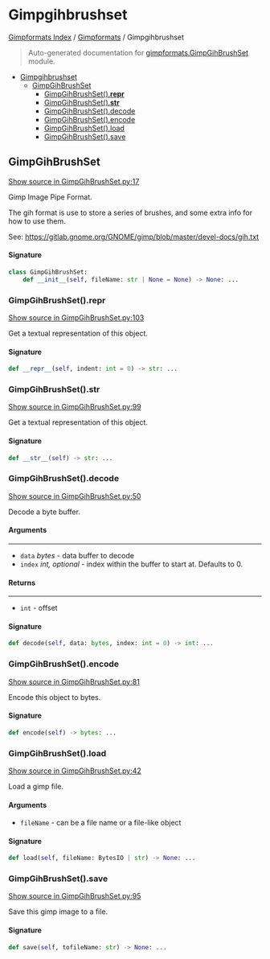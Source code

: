 # Gimpgihbrushset

[Gimpformats Index](../README.md#gimpformats-index) / [Gimpformats](./index.md#gimpformats) / Gimpgihbrushset

> Auto-generated documentation for [gimpformats.GimpGihBrushSet](../../../gimpformats/GimpGihBrushSet.py) module.

- [Gimpgihbrushset](#gimpgihbrushset)
  - [GimpGihBrushSet](#gimpgihbrushset)
    - [GimpGihBrushSet().__repr__](#gimpgihbrushset()__repr__)
    - [GimpGihBrushSet().__str__](#gimpgihbrushset()__str__)
    - [GimpGihBrushSet().decode](#gimpgihbrushset()decode)
    - [GimpGihBrushSet().encode](#gimpgihbrushset()encode)
    - [GimpGihBrushSet().load](#gimpgihbrushset()load)
    - [GimpGihBrushSet().save](#gimpgihbrushset()save)

## GimpGihBrushSet

[Show source in GimpGihBrushSet.py:17](../../../gimpformats/GimpGihBrushSet.py#L17)

Gimp Image Pipe Format.

The gih format is use to store a series of brushes, and some extra info
for how to use them.

See:
 https://gitlab.gnome.org/GNOME/gimp/blob/master/devel-docs/gih.txt

#### Signature

```python
class GimpGihBrushSet:
    def __init__(self, fileName: str | None = None) -> None: ...
```

### GimpGihBrushSet().__repr__

[Show source in GimpGihBrushSet.py:103](../../../gimpformats/GimpGihBrushSet.py#L103)

Get a textual representation of this object.

#### Signature

```python
def __repr__(self, indent: int = 0) -> str: ...
```

### GimpGihBrushSet().__str__

[Show source in GimpGihBrushSet.py:99](../../../gimpformats/GimpGihBrushSet.py#L99)

Get a textual representation of this object.

#### Signature

```python
def __str__(self) -> str: ...
```

### GimpGihBrushSet().decode

[Show source in GimpGihBrushSet.py:50](../../../gimpformats/GimpGihBrushSet.py#L50)

Decode a byte buffer.

#### Arguments

----
 - `data` *bytes* - data buffer to decode
 - `index` *int, optional* - index within the buffer to start at. Defaults to 0.

#### Returns

-------
 - `int` - offset

#### Signature

```python
def decode(self, data: bytes, index: int = 0) -> int: ...
```

### GimpGihBrushSet().encode

[Show source in GimpGihBrushSet.py:81](../../../gimpformats/GimpGihBrushSet.py#L81)

Encode this object to bytes.

#### Signature

```python
def encode(self) -> bytes: ...
```

### GimpGihBrushSet().load

[Show source in GimpGihBrushSet.py:42](../../../gimpformats/GimpGihBrushSet.py#L42)

Load a gimp file.

#### Arguments

- `fileName` - can be a file name or a file-like object

#### Signature

```python
def load(self, fileName: BytesIO | str) -> None: ...
```

### GimpGihBrushSet().save

[Show source in GimpGihBrushSet.py:95](../../../gimpformats/GimpGihBrushSet.py#L95)

Save this gimp image to a file.

#### Signature

```python
def save(self, tofileName: str) -> None: ...
```